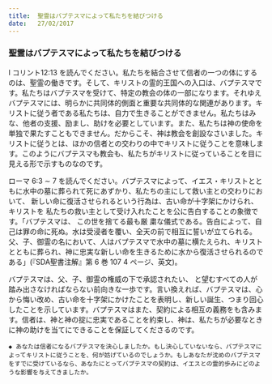 ```yaml
---
title:  聖霊はバプテスマによって私たちを結びつける
date:   27/02/2017
---
```


### 聖霊はバプテスマによって私たちを結びつける

 I コリント12:13 を読んでください。私たちを結合させて信者の一つの体にするのは、聖霊の働きです。そして、キリストの霊的王国への入口は、バプテスマです。私たちはバプテスマを受けて、特定の教会の体の一部になります。それゆえバプテスマには、明らかに共同体的側面と重要な共同体的な関連があります。キリストに従う者である私たちは、自力で生きることができません。私たちはみな、他者の支援、励まし、助けを必要としています。また、私たちは神の使命を単独で果たすこともできません。だからこそ、神は教会を創設なさいました。キリストに従うとは、ほかの信者との交わりの中でキリストに従うことを意味します。このようにバプテスマも教会も、私たちがキリストに従っていることを目に見える形で示すものなのです。

 ローマ 6:3 ∼ 7 を読んでください。バプテスマによって、イエス・キリストとと
もに水中の墓に葬られて死にあずかり、私たちの主にして救い主との交わりにおいて、
新しい命に復活させられるという行為は、古い命が十字架にかけられ、キリストを
私たちの救い主として受け入れたことを公に告白することの象徴です。「バプテスマは、 この世を捨てる最も厳 粛な儀式である。告白によって、自己は罪の命に死ぬ。水は受浸者を覆い、全天の前で相互に誓いが立てられる。父、子、御霊の名において、人はバプテスマで水中の墓に横たえられ、キリストとともに葬られ、神に忠実な新しい命を生きるために水から復活させられるのである」(『SDA聖書注解』第 6 巻 107 4 ページ、英文)。

 バプテスマは、父、子、御霊の権威の下で承認されたい、 と望むすべての人が踏み出さなければならない前向きな一歩です。言い換えれば、バプテスマは、心から悔い改め、古い命を十字架にかけたことを表明し、新しい誕生、つまり回心したことを示しています。バプテスマはまた、契約による相互の義務をも含みます。信者は、神と神の掟に忠実であることを約束し、神は、私たちが必要なときに神の助けを当てにできることを保証してくださるのです。

`◆ あなたは信者になるバプテスマを決心しましたか。もし決心していないなら、バプテスマによってキリストに従うことを、何が妨げているのでしょうか。もしあなたが沈めのバプテスマをすでに受けているなら、あなたにとってバプテスマの契約は、イエスとの霊的歩みにどのような影響を与えてきましたか。`

